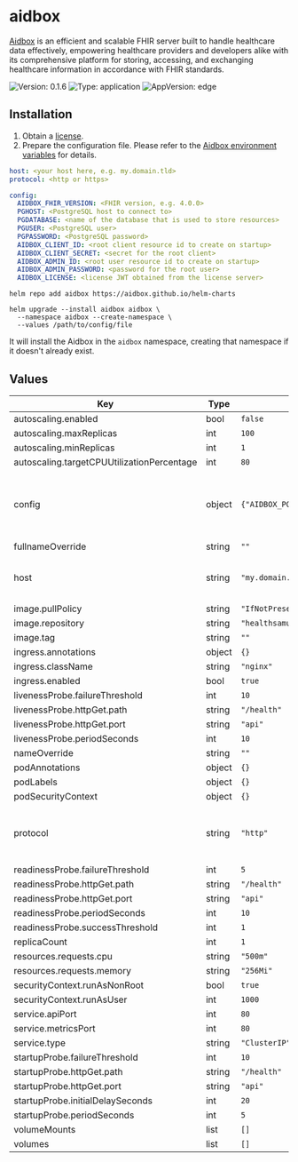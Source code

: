 # aidbox

[Aidbox](https://docs.aidbox.app/) is an efficient and scalable FHIR server built to handle healthcare data effectively, empowering healthcare providers and developers alike with its comprehensive platform for storing, accessing, and exchanging healthcare information in accordance with FHIR standards.

![Version: 0.1.6](https://img.shields.io/badge/Version-0.1.6-informational?style=flat-square) ![Type: application](https://img.shields.io/badge/Type-application-informational?style=flat-square) ![AppVersion: edge](https://img.shields.io/badge/AppVersion-edge-informational?style=flat-square)

## Installation

1. Obtain a [license](https://docs.aidbox.app/~/changes/cP0dGveACDeqsL8PvFlu/overview/editions-and-pricing#aidbox-licenses).
2. Prepare the configuration file. Please refer to the [Aidbox environment variables](https://docs.aidbox.app/reference/configuration/environment-variables) for details.

```yaml
host: <your host here, e.g. my.domain.tld>
protocol: <http or https>

config:
  AIDBOX_FHIR_VERSION: <FHIR version, e.g. 4.0.0>
  PGHOST: <PostgreSQL host to connect to>
  PGDATABASE: <name of the database that is used to store resources>
  PGUSER: <PostgreSQL user>
  PGPASSWORD: <PostgreSQL password>
  AIDBOX_CLIENT_ID: <root client resource id to create on startup>
  AIDBOX_CLIENT_SECRET: <secret for the root client>
  AIDBOX_ADMIN_ID: <root user resource id to create on startup>
  AIDBOX_ADMIN_PASSWORD: <password for the root user>
  AIDBOX_LICENSE: <license JWT obtained from the license server>
```

```console
helm repo add aidbox https://aidbox.github.io/helm-charts

helm upgrade --install aidbox aidbox \
  --namespace aidbox --create-namespace \
  --values /path/to/config/file
```

It will install the Aidbox in the `aidbox` namespace, creating that namespace if it doesn't already exist.

## Values

| Key | Type | Default | Description |
|-----|------|---------|-------------|
| autoscaling.enabled | bool | `false` |  |
| autoscaling.maxReplicas | int | `100` |  |
| autoscaling.minReplicas | int | `1` |  |
| autoscaling.targetCPUUtilizationPercentage | int | `80` |  |
| config | object | `{"AIDBOX_PORT":8080,"BOX_METRICS_PORT":8765,"PGPORT":5432}` | Aidbox config see [Aidbox environment variables](https://docs.aidbox.app/reference/configuration/environment-variables) for details |
| fullnameOverride | string | `""` |  |
| host | string | `"my.domain.tld"` | Host name Aidbox will be available at |
| image.pullPolicy | string | `"IfNotPresent"` |  |
| image.repository | string | `"healthsamurai/aidboxone"` |  |
| image.tag | string | `""` |  |
| ingress.annotations | object | `{}` |  |
| ingress.className | string | `"nginx"` |  |
| ingress.enabled | bool | `true` |  |
| livenessProbe.failureThreshold | int | `10` |  |
| livenessProbe.httpGet.path | string | `"/health"` |  |
| livenessProbe.httpGet.port | string | `"api"` |  |
| livenessProbe.periodSeconds | int | `10` |  |
| nameOverride | string | `""` |  |
| podAnnotations | object | `{}` |  |
| podLabels | object | `{}` |  |
| podSecurityContext | object | `{}` |  |
| protocol | string | `"http"` | Protocol to be used to access Aidbox (http or https) |
| readinessProbe.failureThreshold | int | `5` |  |
| readinessProbe.httpGet.path | string | `"/health"` |  |
| readinessProbe.httpGet.port | string | `"api"` |  |
| readinessProbe.periodSeconds | int | `10` |  |
| readinessProbe.successThreshold | int | `1` |  |
| replicaCount | int | `1` |  |
| resources.requests.cpu | string | `"500m"` |  |
| resources.requests.memory | string | `"256Mi"` |  |
| securityContext.runAsNonRoot | bool | `true` |  |
| securityContext.runAsUser | int | `1000` |  |
| service.apiPort | int | `80` |  |
| service.metricsPort | int | `80` |  |
| service.type | string | `"ClusterIP"` |  |
| startupProbe.failureThreshold | int | `10` |  |
| startupProbe.httpGet.path | string | `"/health"` |  |
| startupProbe.httpGet.port | string | `"api"` |  |
| startupProbe.initialDelaySeconds | int | `20` |  |
| startupProbe.periodSeconds | int | `5` |  |
| volumeMounts | list | `[]` |  |
| volumes | list | `[]` |  |
